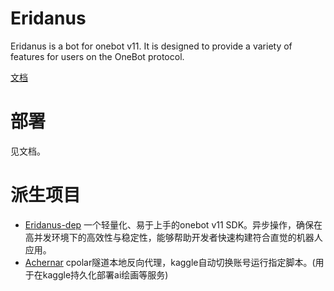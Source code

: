 
# Eridanus
Eridanus is a bot for onebot v11. It is designed to provide a variety of features for users on the OneBot protocol.

[文档](https://eridanus-doc.netlify.app/)
# 部署
见文档。
# 派生项目
- [Eridanus-dep](https://github.com/avilliai/eridanus-dep) 一个轻量化、易于上手的onebot v11 SDK。异步操作，确保在高并发环境下的高效性与稳定性，能够帮助开发者快速构建符合直觉的机器人应用。
- [Achernar](https://github.com/avilliai/Achernar) cpolar隧道本地反向代理，kaggle自动切换账号运行指定脚本。(用于在kaggle持久化部署ai绘画等服务)